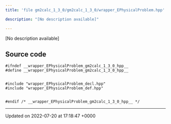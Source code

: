```yaml
---
title: 'file gm2calc_1_3_0/gm2calc_1_3_0/wrapper_EPhysicalProblem.hpp'

description: "[No description available]"

---
```







[No description available]




## Source code

```
#ifndef __wrapper_EPhysicalProblem_gm2calc_1_3_0_hpp__
#define __wrapper_EPhysicalProblem_gm2calc_1_3_0_hpp__


#include "wrapper_EPhysicalProblem_decl.hpp"
#include "wrapper_EPhysicalProblem_def.hpp"


#endif /* __wrapper_EPhysicalProblem_gm2calc_1_3_0_hpp__ */
```


-------------------------------

Updated on 2022-07-20 at 17:18:47 +0000

